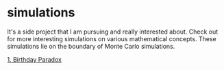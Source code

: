 # simulations

It's a side project that I am pursuing and really interested about. Check out for more interesting simulations on various mathematical concepts. These simulations lie on the boundary of Monte Carlo simulations.

[1. Birthday Paradox](https://en.wikipedia.org/wiki/Birthday_problem)

